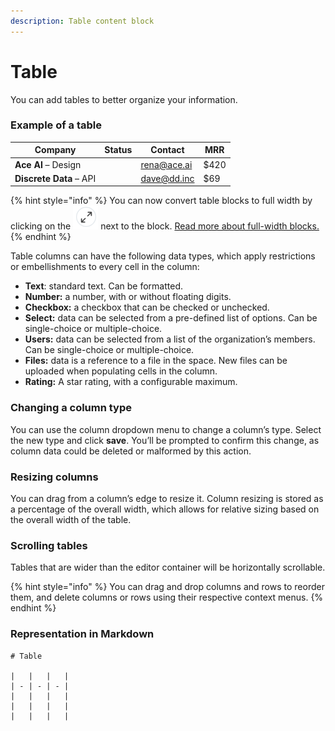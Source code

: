 ```yaml
---
description: Table content block
---
```


# Table

You can add tables to better organize your information.

### Example of a table

<table data-full-width="true"><thead><tr><th>Company</th><th data-type="select">Status</th><th>Contact</th><th>MRR</th></tr></thead><tbody><tr><td><strong>Ace AI</strong> – Design</td><td></td><td><a href="mailto:noreply@gitbook.com">rena@ace.ai</a></td><td>$420</td></tr><tr><td><strong>Discrete Data</strong> – API</td><td></td><td><a href="mailto:noreply@gitbook.com">dave@dd.inc</a></td><td>$69</td></tr></tbody></table>

{% hint style="info" %}
You can now convert table blocks to full width by clicking on the <img src="../../.gitbook/assets/image (1).png" alt="" data-size="line"> next to the block. [Read more about full-width blocks.](./#new-full-width-blocks)
{% endhint %}

Table columns can have the following data types, which apply restrictions or embellishments to every cell in the column:

- **Text**: standard text. Can be formatted.
- **Number:** a number, with or without floating digits.
- **Checkbox:** a checkbox that can be checked or unchecked.
- **Select:** data can be selected from a pre-defined list of options. Can be single-choice or multiple-choice.
- **Users:** data can be selected from a list of the organization’s members. Can be single-choice or multiple-choice.
- **Files:** data is a reference to a file in the space. New files can be uploaded when populating cells in the column.
- **Rating:** A star rating, with a configurable maximum.

### Changing a column type

You can use the column dropdown menu to change a column’s type. Select the new type and click **save**. You’ll be prompted to confirm this change, as column data could be deleted or malformed by this action.

### Resizing columns

You can drag from a column’s edge to resize it. Column resizing is stored as a percentage of the overall width, which allows for relative sizing based on the overall width of the table.

### Scrolling tables

Tables that are wider than the editor container will be horizontally scrollable.

{% hint style="info" %}
You can drag and drop columns and rows to reorder them, and delete columns or rows using their respective context menus.
{% endhint %}

### Representation in Markdown

```
# Table

|   |   |   |
| - | - | - |
|   |   |   |
|   |   |   |
|   |   |   |
```
